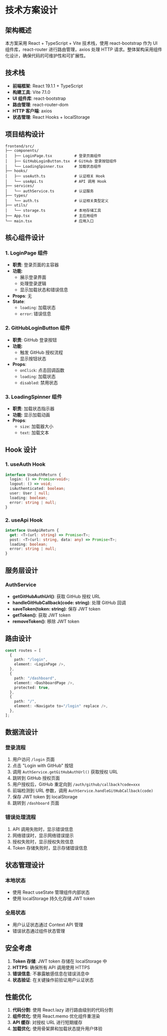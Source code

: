 # 技术方案设计

## 架构概述

本方案采用 React + TypeScript + Vite 技术栈，使用 react-bootstrap 作为 UI 组件库，react-router 进行路由管理，axios 处理 HTTP 请求。整体架构采用组件化设计，确保代码的可维护性和可扩展性。

## 技术栈

- **前端框架**: React 19.1.1 + TypeScript
- **构建工具**: Vite 7.1.0
- **UI 组件库**: react-bootstrap
- **路由管理**: react-router-dom
- **HTTP 客户端**: axios
- **状态管理**: React Hooks + localStorage

## 项目结构设计

```
frontend/src/
├── components/
│   ├── LoginPage.tsx          # 登录页面组件
│   ├── GitHubLoginButton.tsx  # GitHub 登录按钮组件
│   └── LoadingSpinner.tsx     # 加载状态组件
├── hooks/
│   ├── useAuth.ts             # 认证相关 Hook
│   └── useApi.ts              # API 调用 Hook
├── services/
│   └── authService.ts         # 认证服务
├── types/
│   └── auth.ts                # 认证相关类型定义
├── utils/
│   └── storage.ts             # 本地存储工具
├── App.tsx                    # 主应用组件
└── main.tsx                   # 应用入口
```

## 核心组件设计

### 1. LoginPage 组件

- **职责**: 登录页面的主容器
- **功能**:
  - 展示登录界面
  - 处理登录逻辑
  - 显示加载状态和错误信息
- **Props**: 无
- **State**:
  - `loading`: 加载状态
  - `error`: 错误信息

### 2. GitHubLoginButton 组件

- **职责**: GitHub 登录按钮
- **功能**:
  - 触发 GitHub 授权流程
  - 显示按钮状态
- **Props**:
  - `onClick`: 点击回调函数
  - `loading`: 加载状态
  - `disabled`: 禁用状态

### 3. LoadingSpinner 组件

- **职责**: 加载状态指示器
- **功能**: 显示加载动画
- **Props**:
  - `size`: 加载器大小
  - `text`: 加载文本

## Hook 设计

### 1. useAuth Hook

```typescript
interface UseAuthReturn {
  login: () => Promise<void>;
  logout: () => void;
  isAuthenticated: boolean;
  user: User | null;
  loading: boolean;
  error: string | null;
}
```

### 2. useApi Hook

```typescript
interface UseApiReturn {
  get: <T>(url: string) => Promise<T>;
  post: <T>(url: string, data: any) => Promise<T>;
  loading: boolean;
  error: string | null;
}
```

## 服务层设计

### AuthService

- **getGitHubAuthUrl()**: 获取 GitHub 授权 URL
- **handleGitHubCallback(code: string)**: 处理 GitHub 回调
- **saveToken(token: string)**: 保存 JWT token
- **getToken()**: 获取 JWT token
- **removeToken()**: 移除 JWT token

## 路由设计

```typescript
const routes = [
  {
    path: "/login",
    element: <LoginPage />,
  },
  {
    path: "/dashboard",
    element: <DashboardPage />,
    protected: true,
  },
  {
    path: "/",
    element: <Navigate to="/login" replace />,
  },
];
```

## 数据流设计

### 登录流程

1. 用户访问 `/login` 页面
2. 点击 "Login with GitHub" 按钮
3. 调用 `AuthService.getGitHubAuthUrl()` 获取授权 URL
4. 跳转到 GitHub 授权页面
5. 用户授权后，GitHub 重定向到 `/auth/github/callback?code=xxx`
6. 前端检测到 URL 参数，调用 `AuthService.handleGitHubCallback(code)`
7. 保存 JWT token 到 localStorage
8. 跳转到 `/dashboard` 页面

### 错误处理流程

1. API 调用失败时，显示错误信息
2. 网络错误时，显示网络错误提示
3. 授权失败时，显示授权失败信息
4. Token 存储失败时，显示存储错误信息

## 状态管理设计

### 本地状态

- 使用 React useState 管理组件内部状态
- 使用 localStorage 持久化存储 JWT token

### 全局状态

- 用户认证状态通过 Context API 管理
- 错误状态通过组件状态管理

## 安全考虑

1. **Token 存储**: JWT token 存储在 localStorage 中
2. **HTTPS**: 确保所有 API 调用使用 HTTPS
3. **错误信息**: 不暴露敏感信息在错误消息中
4. **状态验证**: 在关键操作前验证用户认证状态

## 性能优化

1. **代码分割**: 使用 React.lazy 进行路由级别的代码分割
2. **组件优化**: 使用 React.memo 优化组件重渲染
3. **API 缓存**: 对授权 URL 进行短期缓存
4. **加载优化**: 使用骨架屏和加载状态提升用户体验
